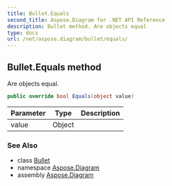 ```yaml
---
title: Bullet.Equals
second_title: Aspose.Diagram for .NET API Reference
description: Bullet method. Are objects equal
type: docs
url: /net/aspose.diagram/bullet/equals/
---
```

## Bullet.Equals method

Are objects equal.

```csharp
public override bool Equals(object value)
```

| Parameter | Type | Description |
| --- | --- | --- |
| value | Object |  |

### See Also

* class [Bullet](../)
* namespace [Aspose.Diagram](../../bullet/)
* assembly [Aspose.Diagram](../../../)


